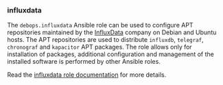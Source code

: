 ### influxdata

The `debops.influxdata` Ansible role can be used to configure APT
repositories maintained by the
[InfluxData](https://www.influxdata.com/about/) company on Debian and
Ubuntu hosts. The APT repositories are used to distribute `influxdb`,
`telegraf`, `chronograf` and `kapacitor` APT packages. The role allows
only for installation of packages, additional configuration and
management of the installed software is performed by other Ansible
roles.

Read the [influxdata role documentation](https://docs.debops.org/en/HEAD/ansible/roles/influxdata/) for more details.
